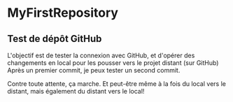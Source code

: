 # MyFirstRepository
## Test de dépôt GitHub
L'objectif est de tester la connexion avec GitHub, et d'opérer des changements en local pour les pousser vers le projet distant (sur GitHub)
Après un premier commit, je peux tester un second commit.

Contre toute attente, ça marche. Et peut-être même à la fois du local vers le distant, mais également du distant vers le local!
